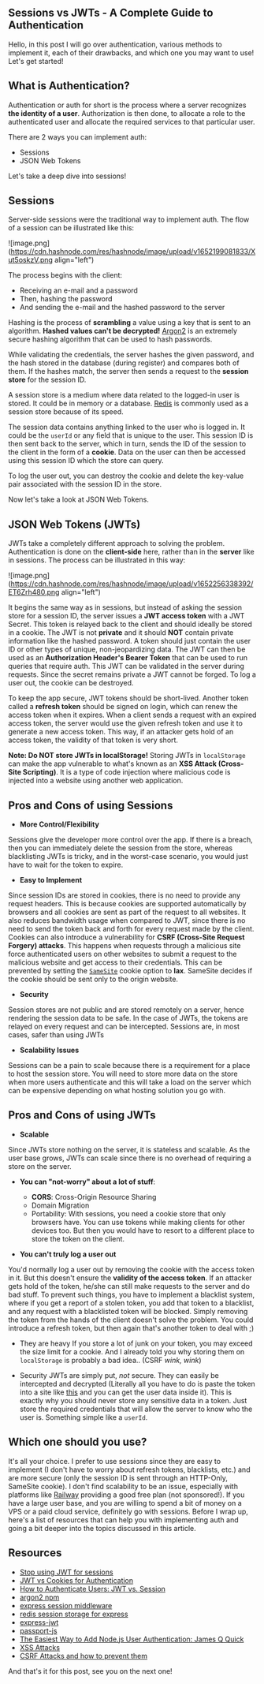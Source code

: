 ## Sessions vs JWTs - A Complete Guide to Authentication

Hello, in this post I will go over authentication, various methods to implement it, each of their drawbacks, and which one you may want to use! Let's get started!

## What is Authentication?
Authentication or auth for short is the process where a server recognizes **the identity of a user**. Authorization is then done, to allocate a role to the 
authenticated user and allocate the required services to that particular user.

There are 2 ways you can implement auth:
- Sessions
- JSON Web Tokens

Let's take a deep dive into sessions! 

## Sessions 
Server-side sessions were the traditional way to implement auth. The flow of a session can be illustrated like this:

![image.png](https://cdn.hashnode.com/res/hashnode/image/upload/v1652199081833/Xut5oskzV.png align="left")

The process begins with the client:
- Receiving an e-mail and a password
- Then, hashing the password 
- And sending the e-mail and the hashed password to the server 

Hashing is the process of **scrambling** a value using a key that is sent to an algorithm. **Hashed values can't be decrypted!**
[Argon2](https://argon2.online) is an extremely secure hashing algorithm that can be used to hash passwords.

While validating the credentials, the server hashes the given password, and the hash stored in the database (during register) and compares both of them. If the hashes 
match, the server then sends a request to the **session store** for the session ID.

A session store is a medium where data related to the logged-in user is stored. It could be in memory or a database. [Redis](https://redis.com) is commonly used 
as a session store because of its speed. 

The session data contains anything linked to the user who is logged in. It could be the `userId` or any field that is unique to the user. This session ID 
is then sent back to the server, which in turn, sends the ID of the session to the client in the form of a **cookie**. Data on the user can then be accessed
using this session ID which the store can query.

To log the user out, you can destroy the cookie and delete the key-value pair associated with the session ID in the store.

Now let's take a look at JSON Web Tokens.

## JSON Web Tokens (JWTs)
JWTs take a completely different approach to solving the problem. Authentication is done on the **client-side** here, rather than in the **server** like in sessions. 
The process can be illustrated in this way:


![image.png](https://cdn.hashnode.com/res/hashnode/image/upload/v1652256338392/ET6Zrh480.png align="left")


It begins the same way as in sessions, but instead of asking the session store for a session ID, the server issues a **JWT access token** with a JWT Secret.
This token is relayed back to the client and should ideally be stored in a cookie. The JWT is not **private** and it should **NOT** contain private information
like the hashed password. A token should just contain the user ID or other types of unique, non-jeopardizing data. The JWT can then be used as an **Authorization Header's Bearer Token** that can be used to run queries that require auth. This JWT can be validated in the server during requests. Since the secret remains private a JWT cannot be forged. To log a user out, the cookie can be destroyed. 

To keep the app secure, JWT tokens should be short-lived. Another token called a **refresh token** should be signed on login, which can renew the access token when it expires. When a client sends a request with an expired access token, the server would use the given refresh token and use it to generate a new access token. This way, if an attacker gets hold of an access token, the validity of that token is very short. 

**Note: Do NOT store JWTs in localStorage!**
Storing JWTs in `localStorage` can make the app vulnerable to what's known as an **XSS Attack (Cross-Site Scripting)**.
It is a type of code injection where malicious code is injected into a website using another web application.  

## Pros and Cons of using Sessions
- **More Control/Flexibility**

Sessions give the developer more control over the app. If there is a breach, then you can immediately delete the session from the store, whereas blacklisting JWTs is tricky, and in the worst-case scenario, you would just have to wait for the token to expire.

- **Easy to Implement**


Since session IDs are stored in cookies, there is no need to provide any request headers. This is because cookies are supported automatically by browsers and all cookies are sent as part of the request to all websites. It also reduces bandwidth usage when compared to JWT, since there is no need to send the token back and forth for every request made by the client. Cookies can also introduce a vulnerability for **CSRF (Cross-Site Request Forgery) attacks**. This happens when requests through a malicious site force authenticated users on other websites to submit a request to the malicious website and get access to their credentials. This can be prevented by setting the [`SameSite`](https://developer.mozilla.org/en-US/docs/Web/HTTP/Headers/Set-Cookie/SameSite) cookie option to **lax**. 
SameSite decides if the cookie should be sent only to the origin website. 

- **Security**

Session stores are not public and are stored remotely on a server, hence rendering the session data to be safe. In the case of JWTs, the tokens are relayed on every request and can be intercepted. Sessions are, in most cases, safer than using JWTs

- **Scalability Issues**


Sessions can be a pain to scale because there is a requirement for a place to host the session store. You will need to store more data on the store when more users authenticate and this will take a load on the server which can be expensive depending on what hosting solution you go with.

## Pros and Cons of using JWTs
- **Scalable**

Since JWTs store nothing on the server, it is stateless and scalable. As the user base grows, JWTs can scale since there is no overhead of requiring a store on the server.

- **You can "not-worry" about a lot of stuff**:

  - **CORS**: Cross-Origin Resource Sharing
  - Domain Migration
  - Portability: With sessions, you need a cookie store that only browsers have. You can use tokens while making clients for other devices too. But then you would have to resort to a different place to store the token on the client.

- **You can't truly log a user out**


You'd normally log a user out by removing the cookie with the access token in it. But this doesn't ensure the **validity of the access token**. If an attacker gets hold of the token, he/she can still make requests to the server and do bad stuff. To prevent such things, you have to implement a blacklist system, where if you get a report of a stolen token, you add that token to a blacklist, and any request with a blacklisted token will be blocked. Simply removing
the token from the hands of the client doesn't solve the problem. You could introduce a refresh token, but then again that's another token to deal with ;)

- They are heavy
If you store a lot of junk on your token, you may exceed the size limit for a cookie. And I already told you why storing them on `localStorage` is probably a bad idea.. (CSRF *wink, wink*)

- Security
JWTs are simply put, *not* secure. They can easily be intercepted and decrypted (Literally all you have to do is paste the token into a site like [this](https://jwt.io) and you can get the user data inside it). This is exactly why you should never store any sensitive data in a token. Just store the required credentials that will allow the server to know who the user is. Something simple like a `userId`.

## Which one should you use?
It's all your choice. I prefer to use sessions since they are easy to implement (I don't have to worry about refresh tokens, blacklists, etc.) and are more secure (only the session ID is sent through an HTTP-Only, SameSite cookie). I don't find scalability to be an issue, especially with platforms like [Railway](https://railway.app) providing a good free plan (not sponsored!). If you have a large user base, and you are willing to spend a bit of money on a VPS or a paid cloud service, definitely go with sessions. Before I wrap up, here's a list of resources that can help you with implementing auth and going a bit deeper into the topics discussed in this article.

## Resources
- [Stop using JWT for sessions](http://cryto.net/~joepie91/blog/2016/06/13/stop-using-jwt-for-sessions/)
- [JWT vs Cookies for Authentication](https://www.youtube.com/watch?v=o9hT7v0OLJc)
- [How to Authenticate Users: JWT vs. Session](https://www.loginradius.com/blog/engineering/guest-post/jwt-vs-sessions/)
- [argon2 npm](https://www.npmjs.com/package//argon2)
- [express session middleware](https://www.npmjs.com/package/express-session)
- [redis session storage for express](https://www.npmjs.com/package/connect-redis)
- [express-jwt](https://www.npmjs.com/package/express-jwt)
- [passport-js](https://www.passportjs.org/)
- [The Easiest Way to Add Node.js User Authentication: James Q Quick](https://www.jamesqquick.com/blog/the-easiest-way-to-add-node-js-user-authentication)
- [XSS Attacks](https://owasp.org/www-community/attacks/xss/)
- [CSRF Attacks and how to prevent them](https://portswigger.net/web-security/csrf)

And that's it for this post, see you on the next one!